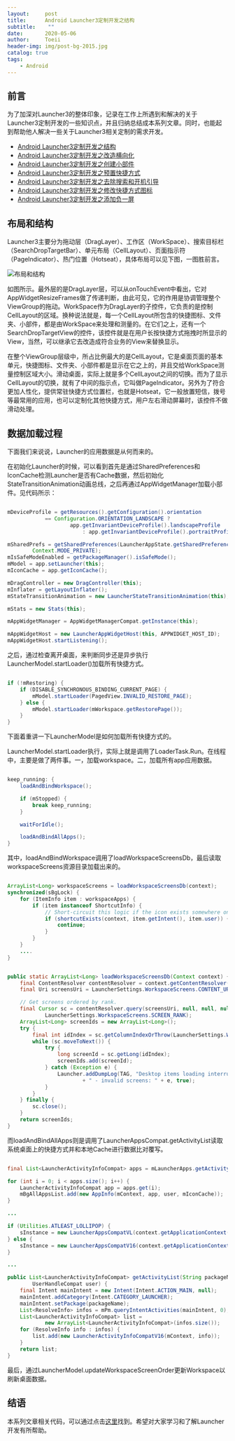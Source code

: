 ```yaml
---
layout:     post
title:      Android Launcher3定制开发之结构
subtitle:    ""
date:       2020-05-06
author:     Toeii
header-img: img/post-bg-2015.jpg
catalog: true
tags:
    - Android
---
```




## 前言

为了加深对Launcher3的整体印象，记录在工作上所遇到和解决的关于Launcher3定制开发的一些知识点，并且归纳总结成本系列文章。同时，也能起到帮助他人解决一些关于Launcher3相关定制的需求开发。

- [Android Launcher3定制开发之结构](https://toeii.github.io/2020/05/06/Android-Launcher3%E5%AE%9A%E5%88%B6%E5%BC%80%E5%8F%91%E4%B9%8B%E7%BB%93%E6%9E%84/)<br />
- [Android Launcher3定制开发之改造横向化](https://toeii.github.io/2020/05/07/Android-Launcher3%E5%AE%9A%E5%88%B6%E5%BC%80%E5%8F%91%E4%B9%8B%E6%94%B9%E9%80%A0%E6%A8%AA%E5%90%91%E5%8C%96/)<br />
- [Android Launcher3定制开发之创建小部件](https://toeii.github.io/2020/05/08/Android-Launcher3%E5%AE%9A%E5%88%B6%E5%BC%80%E5%8F%91%E4%B9%8B%E5%88%9B%E5%BB%BA%E5%B0%8F%E9%83%A8%E4%BB%B6/)<br />
- [Android Launcher3定制开发之预置快捷方式](https://toeii.github.io/2020/05/09/Android-Launcher3%E5%AE%9A%E5%88%B6%E5%BC%80%E5%8F%91%E4%B9%8B%E9%A2%84%E7%BD%AE%E5%BF%AB%E6%8D%B7%E6%96%B9%E5%BC%8F/)<br />
- [Android Launcher3定制开发之去除搜索和开机引导](https://toeii.github.io/2020/05/11/Android-Launcher3%E5%AE%9A%E5%88%B6%E5%BC%80%E5%8F%91%E4%B9%8B%E5%8E%BB%E9%99%A4%E6%90%9C%E7%B4%A2/)<br />
- [Android Launcher3定制开发之修改快捷方式图标](https://toeii.github.io/2020/05/12/Android-Launcher3%E5%AE%9A%E5%88%B6%E5%BC%80%E5%8F%91%E4%B9%8B%E4%BF%AE%E6%94%B9%E5%BF%AB%E6%8D%B7%E6%96%B9%E5%BC%8F%E5%9B%BE%E6%A0%87/)<br />
- [Android Launcher3定制开发之添加负一屏](https://toeii.github.io/2020/05/14/Android-Launcher3%E5%AE%9A%E5%88%B6%E5%BC%80%E5%8F%91%E4%B9%8B%E6%B7%BB%E5%8A%A0%E8%B4%9F%E4%B8%80%E5%B1%8F/)<br />


## 布局和结构

Launcher3主要分为拖动层（DragLayer）、工作区（WorkSpace）、搜索目标栏（SearchDropTargetBar）、单元布局（CellLayout）、页面指示符（PageIndicator）、热门位置（Hotseat），具体布局可以见下图，一图胜前言。

![布局和结构](/img/toeii/launcher_ls.png)

如图所示。最外层的是DragLayer层，可以从onTouchEvent中看出，它对AppWidgetResizeFrames做了传递判断，由此可见，它的作用是协调管理整个ViewGroup的拖动。WorkSpace作为DragLayer的子控件，它负责的是控制CellLayout的区域。换种说法就是，每一个CellLayout所包含的快捷图标、文件夹、小部件，都是由WorkSpace来处理和测量的。在它们之上，还有一个SearchDropTargetView的控件，该控件就是在用户长按快捷方式拖拽时所显示的View，当然，可以继承它去改造成符合业务的View来替换显示。

在整个ViewGroup层级中，所占比例最大的是CellLayout，它是桌面页面的基本单元，快捷图标、文件夹、小部件都是显示在它之上的，并且交给WorkSpace测量控制区域大小。滑动桌面，实际上就是多个CellLayout之间的切换。而为了显示CellLayout的切换，就有了中间的指示点，它叫做PageIndicator。另外为了符合更加人性化，提供常驻快捷方式位置栏，也就是Hotseat，它一般放置短信，拨号等最常用的应用，也可以定制化其他快捷方式，用户左右滑动屏幕时，该控件不做滑动处理。

## 数据加载过程

下面我们来说说，Launcher的应用数据是从何而来的。

在初始化Launcher的时候，可以看到首先是通过SharedPreferences和IconCache检测Launcher是否有Cache数据，然后初始化StateTransitionAnimation动画总线，之后再通过AppWidgetManager加载小部件。见代码所示：

```java

mDeviceProfile = getResources().getConfiguration().orientation
            == Configuration.ORIENTATION_LANDSCAPE ?
                    app.getInvariantDeviceProfile().landscapeProfile
                        : app.getInvariantDeviceProfile().portraitProfile;

mSharedPrefs = getSharedPreferences(LauncherAppState.getSharedPreferencesKey(),
        Context.MODE_PRIVATE);
mIsSafeModeEnabled = getPackageManager().isSafeMode();
mModel = app.setLauncher(this);
mIconCache = app.getIconCache();

mDragController = new DragController(this);
mInflater = getLayoutInflater();
mStateTransitionAnimation = new LauncherStateTransitionAnimation(this);

mStats = new Stats(this);

mAppWidgetManager = AppWidgetManagerCompat.getInstance(this);

mAppWidgetHost = new LauncherAppWidgetHost(this, APPWIDGET_HOST_ID);
mAppWidgetHost.startListening();

```

之后，通过检查离开桌面，来判断同步还是异步执行LauncherModel.startLoader()加载所有快捷方式。

```java

if (!mRestoring) {
    if (DISABLE_SYNCHRONOUS_BINDING_CURRENT_PAGE) {
        mModel.startLoader(PagedView.INVALID_RESTORE_PAGE);
    } else {
        mModel.startLoader(mWorkspace.getRestorePage());
    }
}

```

下面着重讲一下LauncherModel是如何加载所有快捷方式的。

LauncherModel.startLoader执行，实际上就是调用了LoaderTask.Run。在线程中，主要是做了两件事。一，加载workspace。二，加载所有app应用数据。

```java

keep_running: {
    loadAndBindWorkspace();

    if (mStopped) {
        break keep_running;
    }

    waitForIdle();

    loadAndBindAllApps();
}

```

其中，loadAndBindWorkspace调用了loadWorkspaceScreensDb，最后读取workspaceScreens资源目录加载出来的。

```java

ArrayList<Long> workspaceScreens = loadWorkspaceScreensDb(context);
synchronized(sBgLock) {
    for (ItemInfo item : workspaceApps) {
        if (item instanceof ShortcutInfo) {
            // Short-circuit this logic if the icon exists somewhere on the workspace
            if (shortcutExists(context, item.getIntent(), item.user)) {
                continue;
            }
        }
    }
    ....
}

```

```java

public static ArrayList<Long> loadWorkspaceScreensDb(Context context) {
    final ContentResolver contentResolver = context.getContentResolver();
    final Uri screensUri = LauncherSettings.WorkspaceScreens.CONTENT_URI;

    // Get screens ordered by rank.
    final Cursor sc = contentResolver.query(screensUri, null, null, null,
            LauncherSettings.WorkspaceScreens.SCREEN_RANK);
    ArrayList<Long> screenIds = new ArrayList<Long>();
    try {
        final int idIndex = sc.getColumnIndexOrThrow(LauncherSettings.WorkspaceScreens._ID);
        while (sc.moveToNext()) {
            try {
                long screenId = sc.getLong(idIndex);
                screenIds.add(screenId);
            } catch (Exception e) {
                Launcher.addDumpLog(TAG, "Desktop items loading interrupted"
                        + " - invalid screens: " + e, true);
            }
        }
    } finally {
        sc.close();
    }
    return screenIds;
}

```

而loadAndBindAllApps则是调用了LauncherAppsCompat.getActivityList读取系统桌面上的快捷方式并和本地Cache进行数据比对覆写。

```java

final List<LauncherActivityInfoCompat> apps = mLauncherApps.getActivityList(null, user);

for (int i = 0; i < apps.size(); i++) {
    LauncherActivityInfoCompat app = apps.get(i);
    mBgAllAppsList.add(new AppInfo(mContext, app, user, mIconCache));
}

...

if (Utilities.ATLEAST_LOLLIPOP) {
    sInstance = new LauncherAppsCompatVL(context.getApplicationContext());
} else {
    sInstance = new LauncherAppsCompatV16(context.getApplicationContext());
}

...

public List<LauncherActivityInfoCompat> getActivityList(String packageName,
        UserHandleCompat user) {
    final Intent mainIntent = new Intent(Intent.ACTION_MAIN, null);
    mainIntent.addCategory(Intent.CATEGORY_LAUNCHER);
    mainIntent.setPackage(packageName);
    List<ResolveInfo> infos = mPm.queryIntentActivities(mainIntent, 0);
    List<LauncherActivityInfoCompat> list =
            new ArrayList<LauncherActivityInfoCompat>(infos.size());
    for (ResolveInfo info : infos) {
        list.add(new LauncherActivityInfoCompatV16(mContext, info));
    }
    return list;
}

```

最后，通过LauncherModel.updateWorkspaceScreenOrder更新Workspace以刷新桌面数据。

## 结语

本系列文章相关代码，可以通过点击[这里](https://github.com/toeii/Launcher3)找到。希望对大家学习和了解Launcher开发有所帮助。



